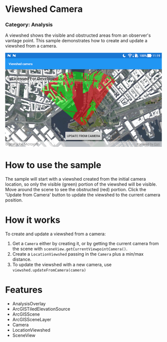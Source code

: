 # Viewshed Camera
### Category: Analysis
A viewshed shows the visible and obstructed areas from an observer's vantage point. This sample demonstrates how to create and update a viewshed from a camera.

![Viewshed Camera App](viewshed-camera.png)

# How to use the sample

The sample will start with a viewshed created from the initial camera location, so only the visible (green) 
portion of the viewshed will be visible. Move around the scene to see the obstructed (red) portion. Click the 'Update 
from Camera' button to update the viewshed to the current camera position.

# How it works

To create and update a viewshed from a camera:

1. Get a `Camera` either by creating it, or by getting the current camera from the scene with `sceneView.getCurrentViewpointCamera()`.
2. Create a `LocationViewshed` passing in the `Camera` plus a min/max distance.
3. To update the viewshed with a new camera, use `viewshed.updateFromCamera(camera)`

# Features

* AnalysisOverlay
* ArcGISTiledElevationSource
* ArcGISScene
* ArcGISSceneLayer
* Camera
* LocationViewshed
* SceneView
